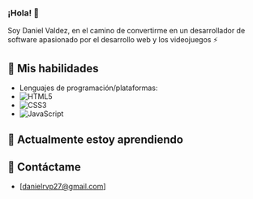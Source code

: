 ### ¡Hola! 👋

Soy Daniel Valdez, en el camino de convertirme en un desarrollador de software apasionado por el desarrollo web y los videojuegos ⚡

## 🚀 Mis habilidades


- Lenguajes de programación/plataformas:
- ![HTML5](https://img.shields.io/badge/HTML5-E34F26?style=for-the-badge&logo=html5&logoColor=white)
- ![CSS3](https://img.shields.io/badge/CSS3-1572B6?style=for-the-badge&logo=css3&logoColor=white)
- ![JavaScript](https://img.shields.io/badge/JavaScript-F7DF1E?style=for-the-badge&logo=javascript&logoColor=black)  

## 🌱 Actualmente estoy aprendiendo


## 💬 Contáctame

- [danielrvp27@gmail.com]


<!--
**DanielVldz/DanielVldz** is a ✨ _special_ ✨ repository because its `README.md` (this file) appears on your GitHub profile.

Here are some ideas to get you started:

- 🔭 I’m currently working on ...
- 🌱 I’m currently learning ...
- 👯 I’m looking to collaborate on ...
- 🤔 I’m looking for help with ...
- 💬 Ask me about ...
- 📫 How to reach me: ...
- 😄 Pronouns: ...
- ⚡ Fun fact: ...
-->
